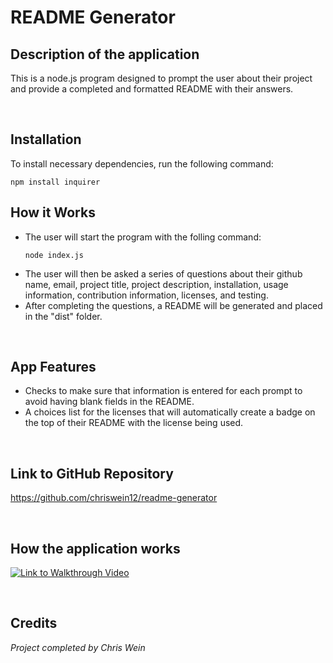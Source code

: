 # README Generator

## Description of the application
This is a node.js program designed to prompt the user about their project and provide a completed and formatted README with their answers.

<br/>

## Installation
To install necessary dependencies, run the following command:

```
npm install inquirer
```

## How it Works
* The user will start the program with the folling command:
    ```
    node index.js
    ```
* The user will then be asked a series of questions about their github name, email, project title, project description, installation, usage information, contribution information, licenses, and testing.
* After completing the questions, a README will be generated and placed in the "dist" folder.

<br/>

## App Features
* Checks to make sure that information is entered for each prompt to avoid having blank fields in the README.
* A choices list for the licenses that will automatically create a badge on the top of their README with the license being used.
  
<br/>

## Link to GitHub Repository
https://github.com/chriswein12/readme-generator

<br/>

## How the application works

[![Link to Walkthrough Video](http://img.youtube.com/vi/uye17XUCnNc/0.jpg)](http://www.youtube.com/watch?v=uye17XUCnNc "README Generator with Node.js")


<br/>

## Credits

*Project completed by Chris Wein*